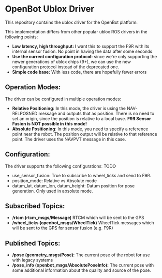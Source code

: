 # OpenBot Ublox Driver
This repository contains the ublox driver for the OpenBot platform.

This implementation differs from other popular ublox ROS drivers in the following points:
- **Low latency, high throughput:** I want this to support the F9R with its internal sensor fusion. No point in having the data after some seconds
- **Use the current configuration protocol:** since we're only supporting the newer generations of ublox chips (9+), we can use the new configuration protocol instead of the deprecated one.
- **Simple code base:** With less code, there are hopefully fewer errors


## Operation Modes:
The driver can be configured in multiple operation modes:
- **Relative Positioning:** In this mode, the driver is using the NAV-RELPOSNED message and outputs that as position. There is no need to set an origin, since the position is relative to a local base. **F9R Sensor Fusion is NOT possible in this mode!**
- **Absolute Positioning:** In this mode, you need to specify a reference point near the robot. The position output will be relative to that reference point. The driver uses the NAVPVT message in this case.

## Configuration:
The driver supports the following configurations:
TODO
- use_sensor_fusion: True to subscribe to wheel_ticks and send to F9R.
- position_mode: Relative vs Absolute mode
- datum_lat, datum_lon, datum_height: Datum position for pose generation. Only used in absolute mode.

## Subscribed Topics:
- **/rtcm (rtcm_msgs/Message)** RTCM which will be sent to the GPS
- **/wheel_ticks (openbot_msgs/WheelTick)** WheelTick messages which will be sent to the GPS for sensor fusion (e.g. F9R)

## Published Topics:
- **/pose (geometry_msgs/Pose):** The current pose of the robot for use with legacy systems
- **/pose_info (openbot_msgs/AbsolutePoseInfo):** The current pose with some additional information about the quality and source of the pose.

